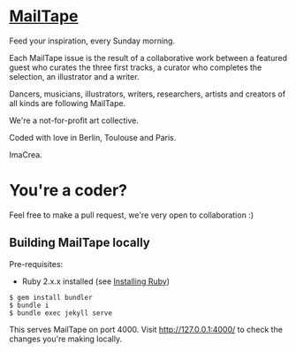 # [MailTape](https://mailta.pe)
Feed your inspiration, every Sunday morning.

Each MailTape issue is the result of a collaborative work between a featured guest who curates the three first tracks, a curator who completes the selection, an illustrator and a writer.

Dancers, musicians, illustrators, writers, researchers, artists and creators of all kinds are following MailTape.

We're a not-for-profit art collective.

Coded with love in Berlin, Toulouse and Paris.

ImaCrea.

# You're a coder?
Feel free to make a pull request, we're very open to collaboration :)

## Building MailTape locally

Pre-requisites:
* Ruby 2.x.x installed (see [Installing Ruby](https://www.ruby-lang.org/en/documentation/installation/))

```
$ gem install bundler
$ bundle i
$ bundle exec jekyll serve
```

This serves MailTape on port 4000. Visit http://127.0.0.1:4000/ to check the
changes you're making locally.
